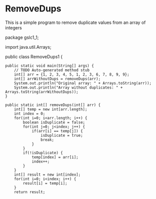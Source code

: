 # RemoveDups
This is a simple program to remove duplicate values from an array of integers

package gslc1_1;

import java.util.Arrays;

public class RemoveDups1 {

	public static void main(String[] args) {
		// TODO Auto-generated method stub
		int[] arr = {1, 2, 3, 4, 5, 1, 2, 3, 6, 7, 8, 9, 9};
		int[] arrWithoutDups = removeDups(arr);
		System.out.println("Original array: " + Arrays.toString(arr));
		System.out.println("Array without duplicates: " + Arrays.toString(arrWithoutDups));
	}
	
	public static int[] removeDups(int[] arr) {
		int[] temp = new int[arr.length];
		int index = 0;
		for(int i=0; i<arr.length; i++) {
			boolean isDuplicate = false;
			for(int j=0; j<index; j++) {
				if(arr[i] == temp[j]) {
					isDuplicate = true;
					break;
				}
			}
			if(!isDuplicate) {
				temp[index] = arr[i];
				index++;
			}
		}
		int[] result = new int[index];
		for(int i=0; i<index; i++) {
			result[i] = temp[i];
		}
		return result;
	
